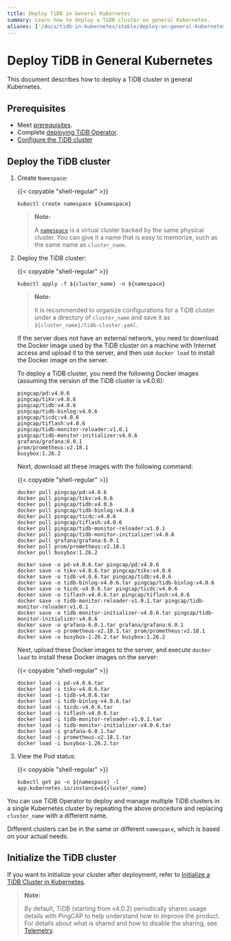 ```yaml
---
title: Deploy TiDB in General Kubernetes
summary: Learn how to deploy a TiDB cluster on general Kubernetes.
aliases: ['/docs/tidb-in-kubernetes/stable/deploy-on-general-kubernetes/','/docs/tidb-in-kubernetes/v1.1/deploy-on-general-kubernetes/','/docs/dev/how-to/deploy/orchestrated/kubernetes/']
---
```


# Deploy TiDB in General Kubernetes

This document describes how to deploy a TiDB cluster in general Kubernetes.

## Prerequisites

- Meet [prerequisites](prerequisites.md).
- Complete [deploying TiDB Operator](deploy-tidb-operator.md).
- [Configure the TiDB cluster](configure-a-tidb-cluster.md)

## Deploy the TiDB cluster

1. Create `Namespace`:

    {{< copyable "shell-regular" >}}

    ``` shell
    kubectl create namespace ${namespace}
    ```

    > **Note:**
    >
    > A [`namespace`](https://kubernetes.io/docs/concepts/overview/working-with-objects/namespaces/) is a virtual cluster backed by the same physical cluster. You can give it a name that is easy to memorize, such as the same name as `cluster_name`.

2. Deploy the TiDB cluster:

    {{< copyable "shell-regular" >}}

    ``` shell
    kubectl apply -f ${cluster_name} -n ${namespace}
    ```

    > **Note:**
    >
    > It is recommended to organize configurations for a TiDB cluster under a directory of `cluster_name` and save it as `${cluster_name}/tidb-cluster.yaml`.

    If the server does not have an external network, you need to download the Docker image used by the TiDB cluster on a machine with Internet access and upload it to the server, and then use `docker load` to install the Docker image on the server.

    To deploy a TiDB cluster, you need the following Docker images (assuming the version of the TiDB cluster is v4.0.6):

    ```shell
    pingcap/pd:v4.0.6
    pingcap/tikv:v4.0.6
    pingcap/tidb:v4.0.6
    pingcap/tidb-binlog:v4.0.6
    pingcap/ticdc:v4.0.6
    pingcap/tiflash:v4.0.6
    pingcap/tidb-monitor-reloader:v1.0.1
    pingcap/tidb-monitor-initializer:v4.0.6
    grafana/grafana:6.0.1
    prom/prometheus:v2.18.1
    busybox:1.26.2
    ```

    Next, download all these images with the following command:

    {{< copyable "shell-regular" >}}

    ```shell
    docker pull pingcap/pd:v4.0.6
    docker pull pingcap/tikv:v4.0.6
    docker pull pingcap/tidb:v4.0.6
    docker pull pingcap/tidb-binlog:v4.0.6
    docker pull pingcap/ticdc:v4.0.6
    docker pull pingcap/tiflash:v4.0.6
    docker pull pingcap/tidb-monitor-reloader:v1.0.1
    docker pull pingcap/tidb-monitor-initializer:v4.0.6
    docker pull grafana/grafana:6.0.1
    docker pull prom/prometheus:v2.18.1
    docker pull busybox:1.26.2

    docker save -o pd-v4.0.6.tar pingcap/pd:v4.0.6
    docker save -o tikv-v4.0.6.tar pingcap/tikv:v4.0.6
    docker save -o tidb-v4.0.6.tar pingcap/tidb:v4.0.6
    docker save -o tidb-binlog-v4.0.6.tar pingcap/tidb-binlog:v4.0.6
    docker save -o ticdc-v4.0.6.tar pingcap/ticdc:v4.0.6
    docker save -o tiflash-v4.0.6.tar pingcap/tiflash:v4.0.6
    docker save -o tidb-monitor-reloader-v1.0.1.tar pingcap/tidb-monitor-reloader:v1.0.1
    docker save -o tidb-monitor-initializer-v4.0.6.tar pingcap/tidb-monitor-initializer:v4.0.6
    docker save -o grafana-6.0.1.tar grafana/grafana:6.0.1
    docker save -o prometheus-v2.18.1.tar prom/prometheus:v2.18.1
    docker save -o busybox-1.26.2.tar busybox:1.26.2
    ```

    Next, upload these Docker images to the server, and execute `docker load` to install these Docker images on the server:

    {{< copyable "shell-regular" >}}

    ```shell
    docker load -i pd-v4.0.6.tar
    docker load -i tikv-v4.0.6.tar
    docker load -i tidb-v4.0.6.tar
    docker load -i tidb-binlog-v4.0.6.tar
    docker load -i ticdc-v4.0.6.tar
    docker load -i tiflash-v4.0.6.tar
    docker load -i tidb-monitor-reloader-v1.0.1.tar
    docker load -i tidb-monitor-initializer-v4.0.6.tar
    docker load -i grafana-6.0.1.tar
    docker load -i prometheus-v2.18.1.tar
    docker load -i busybox-1.26.2.tar
    ```

3. View the Pod status:

    {{< copyable "shell-regular" >}}

    ``` shell
    kubectl get po -n ${namespace} -l app.kubernetes.io/instance=${cluster_name}
    ```

You can use TiDB Operator to deploy and manage multiple TiDB clusters in a single Kubernetes cluster by repeating the above procedure and replacing `cluster_name` with a different name.

Different clusters can be in the same or different `namespace`, which is based on your actual needs.

## Initialize the TiDB cluster

If you want to initialize your cluster after deployment, refer to [Initialize a TiDB Cluster in Kubernetes](initialize-a-cluster.md).

> **Note:**
>
> By default, TiDB (starting from v4.0.2) periodically shares usage details with PingCAP to help understand how to improve the product. For details about what is shared and how to disable the sharing, see [Telemetry](https://docs.pingcap.com/tidb/stable/telemetry).
